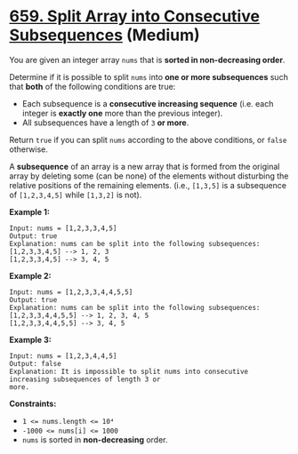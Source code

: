 # [659. Split Array into Consecutive Subsequences][link] (Medium)

[link]: https://leetcode.com/problems/split-array-into-consecutive-subsequences/

You are given an integer array `nums` that is **sorted in non-decreasing order**.

Determine if it is possible to split `nums` into **one or more subsequences** such that **both** of
the following conditions are true:

- Each subsequence is a **consecutive increasing sequence** (i.e. each integer is **exactly one**
more than the previous integer).
- All subsequences have a length of `3` **or more**.

Return `true` if you can split  `nums` according to the above conditions, or  `false` otherwise.

A **subsequence** of an array is a new array that is formed from the original array by deleting some
(can be none) of the elements without disturbing the relative positions of the remaining elements.
(i.e., `[1,3,5]` is a subsequence of `[1,2,3,4,5]` while `[1,3,2]` is not).

**Example 1:**

```
Input: nums = [1,2,3,3,4,5]
Output: true
Explanation: nums can be split into the following subsequences:
[1,2,3,3,4,5] --> 1, 2, 3
[1,2,3,3,4,5] --> 3, 4, 5
```

**Example 2:**

```
Input: nums = [1,2,3,3,4,4,5,5]
Output: true
Explanation: nums can be split into the following subsequences:
[1,2,3,3,4,4,5,5] --> 1, 2, 3, 4, 5
[1,2,3,3,4,4,5,5] --> 3, 4, 5
```

**Example 3:**

```
Input: nums = [1,2,3,4,4,5]
Output: false
Explanation: It is impossible to split nums into consecutive increasing subsequences of length 3 or
more.
```

**Constraints:**

- `1 <= nums.length <= 10⁴`
- `-1000 <= nums[i] <= 1000`
- `nums` is sorted in **non-decreasing** order.
